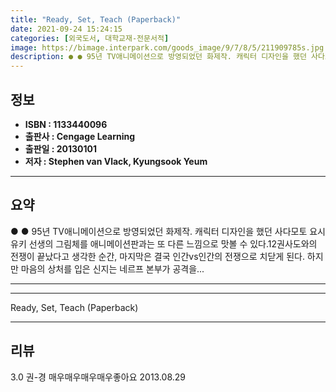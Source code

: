 ```yaml
---
title: "Ready, Set, Teach (Paperback)"
date: 2021-09-24 15:24:15
categories: [외국도서, 대학교재-전문서적]
image: https://bimage.interpark.com/goods_image/9/7/8/5/211909785s.jpg
description: ● ● 95년 TV애니메이션으로 방영되었던 화제작. 캐릭터 디자인을 했던 사다모토 요시유키 선생의 그림체를 애니메이션판과는 또 다른 느낌으로 맛볼 수 있다.12권사도와의 전쟁이 끝났다고 생각한 순간, 마지막은 결국 인간vs인간의 전쟁으로 치닫게 된다. 하지만 마음의 상처를 입은 신지
---
```


## **정보**

- **ISBN : 1133440096**
- **출판사 : Cengage Learning**
- **출판일 : 20130101**
- **저자 : Stephen van Vlack, Kyungsook Yeum**

------



## **요약**

●  ●  95년 TV애니메이션으로 방영되었던 화제작. 캐릭터 디자인을 했던 사다모토 요시유키 선생의 그림체를 애니메이션판과는 또 다른 느낌으로 맛볼 수 있다.12권사도와의 전쟁이 끝났다고 생각한 순간, 마지막은 결국 인간vs인간의 전쟁으로 치닫게 된다. 하지만 마음의 상처를 입은 신지는 네르프 본부가 공격을... 

------



------


Ready, Set, Teach (Paperback) 

------


## **리뷰** 

3.0 권-경 매우매우매우매우좋아요 2013.08.29 <br/>